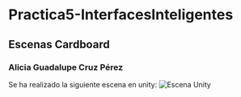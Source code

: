 # Practica5-InterfacesInteligentes
## Escenas Cardboard
### Alicia Guadalupe Cruz Pérez

Se ha realizado la siguiente escena en unity:
![Escena Unity](gif/CardBoard_Basket.gif)
